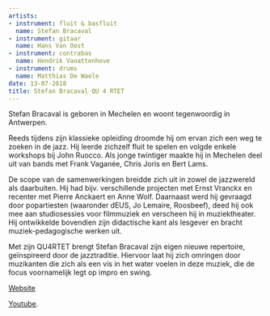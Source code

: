 ```yaml
---
artists:
- instrument: fluit & basfluit
  name: Stefan Bracaval
- instrument: gitaar
  name: Hans Van Oost
- instrument: contrabas
  name: Hendrik Vanattenhove
- instrument: drums
  name: Matthias De Waele
date: 13-07-2018
title: Stefan Bracaval QU 4 RTET
---
```

Stefan Bracaval is geboren in Mechelen en woont tegenwoordig in Antwerpen. 

Reeds tijdens zijn klassieke opleiding droomde hij om ervan zich een weg te zoeken 
in de jazz. Hij leerde zichzelf fluit te spelen en volgde enkele workshops bij John 
Ruocco. Als jonge twintiger maakte hij in Mechelen deel uit van bands met Frank 
Vaganée, Chris Joris en Bert Lams. 

De scope van de samenwerkingen breidde zich uit in zowel de jazzwereld als daarbuiten. 
Hij had bijv. verschillende projecten met Ernst Vranckx en recenter met Pierre Anckaert 
en Anne Wolf. Daarnaast werd hij gevraagd door popartiesten (waaronder dEUS, Jo Lemaire, 
Roosbeef), deed hij ook mee aan studiosessies voor filmmuziek en verscheen hij in 
muziektheater. Hij ontwikkelde bovendien zijn didactische kant als lesgever en bracht 
muziek-pedagogische werken uit. 

Met zijn QU4RTET brengt Stefan Bracaval zijn eigen nieuwe repertoire, geïnspireerd door 
de jazztraditie. Hiervoor laat hij zich omringen door muzikanten die zich als een vis in 
het water voelen in deze muziek, die de focus voornamelijk legt op impro en swing. 

[Website](https://www.stefanbracaval.com/qu4rtet) 

[Youtube](https://www.youtube.com/watch?v=xtie1Z1EC00).
